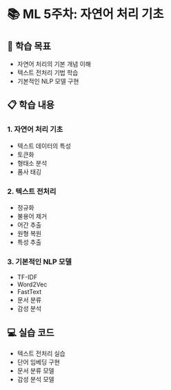 # 📚 ML 5주차: 자연어 처리 기초

## 🎯 학습 목표
- 자연어 처리의 기본 개념 이해
- 텍스트 전처리 기법 학습
- 기본적인 NLP 모델 구현

## 📋 학습 내용

### 1. 자연어 처리 기초
- 텍스트 데이터의 특성
- 토큰화
- 형태소 분석
- 품사 태깅

### 2. 텍스트 전처리
- 정규화
- 불용어 제거
- 어간 추출
- 원형 복원
- 특성 추출

### 3. 기본적인 NLP 모델
- TF-IDF
- Word2Vec
- FastText
- 문서 분류
- 감성 분석

## 💻 실습 코드
- 텍스트 전처리 실습
- 단어 임베딩 구현
- 문서 분류 모델
- 감성 분석 모델
